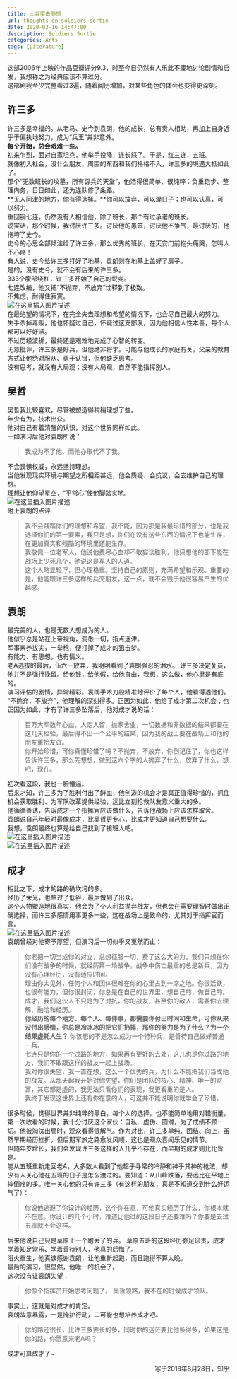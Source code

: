 ```yaml
---
title: 士兵突击随想
url: thoughts-on-soldiers-sortie
date: 2020-03-16 14:47:00
description: Soldiers Sortie
categories: Arts
tags: [Literature]
---
```


这部2006年上映的作品豆瓣评分9.3，时至今日仍然有人乐此不疲地讨论剧情和启发，我想称之为经典应该不算过分。  
这部剧我至少完整看过3遍，随着阅历增加，对某些角色的体会也变得更深刻。

## 许三多
许三多是幸福的。从老马、史今到袁朗，他的成长，总有贵人相助，再加上自身近乎于偏执地努力，成为“兵王”并非意外。  
**每个开始，总会艰难一些。**  
初来乍到，面对自家坦克，他举手投降，连长怒了。于是，红三连，五班。  
就像初入社会，没什么朋友，周围的东西和我们格格不入，许三多的境遇大抵如此了。  
那个“无数班长的坟墓，所有孬兵的天堂”，他活得很简单、很纯粹：负重跑步、整理内务，日日如此，还为连队修了条路。  
**无人问津的地方，你有得选择。**你可以放弃，可以混日子；也可以认真，可以努力。  
重回钢七连，仍然没有人相信他，除了班长，那个有过承诺的班长。  
说实话，那个时候，我讨厌许三多。讨厌他的愚笨，讨厌他不争气，最讨厌的，他拖垮了史今。  
史今的心思全部倾注给了许三多，那么优秀的班长，在天安门前抱头痛哭，怎叫人不心疼！  
有人说，史今给许三多打好了地基，袁朗则在地基上盖好了房子。  
是的，没有史今，就不会有后来的许三多。  
333个腹部绕杠，许三多开始了自己的蜕变。  
七连改编，他又把“不抛弃，不放弃”诠释到了极致。  
不焦虑，耐得住寂寞。  
![在这里插入图片描述](https://img-blog.csdnimg.cn/20200316141449843.png)  
在最绝望的情况下，在完全失去理想和希望的情况下，也会尽自己最大的努力。  
失手杀掉毒贩，他也怀疑过自己，怀疑过这支部队，因为他相信人性本善，每个人都可以好好活。  
不过历经波折，最终还是艰难地完成了心智的转变。  
无意批评，许三多是好兵，但他绝非将才。可能与他成长的家庭有关，父亲的教育方式让他绝对服从、勇于认错，但他缺乏思考。  
没有思考，就没有大局观；没有大局观，自然不能指挥别人。

## 吴哲
吴哲我比较喜欢，尽管被塑造得稍稍理想了些。  
年少有为，技术出众。  
他对自己有着清醒的认识，对这个世界同样如此。  
一如演习后他对袁朗所说：

> 我成为不了他，而他亦取代不了我。

不会畏惧权威，永远坚持理想。  
当他发现现实环境与期望之所相距甚远，他会质疑、会抗议，会去维护自己的理想。  
理想让他仰望星空，“平常心”使他脚踏实地。  
![在这里插入图片描述](https://img-blog.csdnimg.cn/20200316141511696.png)  
附上袁朗的点评

> 我不会践踏你们的理想和希望，我不能，因为那是我最珍惜的部分，也是我选择你们的第一要素，我只是想，你们在没有这些东西的情况下也能生存，在更加真实和残酷的环境里还能生存。  
> 我敬佩一位老军人，他说他费尽心血却不敢妄谈胜利，他只想他的部下能在战场上少死几个，他说这是军人的人道。  
> 这个人略显轻浮，但心理稳重。坚持自己的原则，充满希望和乐观。重要的是，他能跟许三多这样的兵交朋友，这一点，就不会毁于他很容易产生的优越感。

## 袁朗
最完美的人，也是无数人想成为的人。  
他似乎总是站在上帝视角，洞悉一切，指点迷津。  
军事素养拔尖，一举枪，便打掉了成才的狙击梦。  
有能力、有思想，也有情义。  
老A选拔的最后，伍六一放弃，我明明看到了袁朗强忍的泪水。
许三多决定复员，他并不是强行挽留。给他钱，给他假，给他自由，我想，这么做，他心里是有底的。  
演习评估的剧情，异常精彩。袁朗手术刀般精准地评价了每个人，他看得透他们。  
“不抛弃，不放弃”，他理解的深刻得多。正因为如此，他给了成才第二次机会；也正因为如此，才有了许三多坠落后，他对成才说的话：

> 百万大军数年心血，人走人留，抛家舍业，一切数据和非数据的结果都要在这几天检验，最后得不出一个公平的结果，因为我的战士要在战场上和他的朋友重拾友谊。  
> 你开始珍惜，可你真懂珍惜了吗？不抛弃，不放弃，你倒记住了，你也这样告诉许三多，那么先想想，做到这六个字的人抛弃了什么，放弃了什么。想吧，现在。

初次看这段，我也一脸懵逼。  
后来才知，许三多为了胜利付出了鲜血，他创造的机会才是真正值得珍惜的，抓住机会获取胜利、为军队改革提供经验，远比立刻抢救队友意义重大的多。  
他循循善诱，告诉成才一个指挥官应该做什么，告诉他战场上应该怎样取舍。  
袁朗说自己年轻时最像成才，比吴哲更专心，比成才更知道自己想要什么。  
我想，袁朗最终也算是给自己找到了接班人吧。  
![在这里插入图片描述](https://img-blog.csdnimg.cn/20200316140043328.png)  
![在这里插入图片描述](https://img-blog.csdnimg.cn/2020031614005371.png)

## 成才
相比之下，成才的路的确坎坷的多。  
经历了荣光，也熬过了低谷，最后做到了出众。  
这个人物塑造地很真实，他会为了个人利益抛弃战友，但也会在需要理智时做出正确选择，而许三多感情用事更多一些，这在战场上是致命的，尤其对于指挥官而言。  
![在这里插入图片描述](https://img-blog.csdnimg.cn/202003161416111.png)  
袁朗曾经对他寄予厚望，但演习后一切似乎又戛然而止：

> 你老把一切当成你的对立，总想征服一切，费了这么大的力，我们只想在你们没有战争的时候，就经历第一场战争。战争中伤亡最重的总是新兵，因为没有心理经历，没有适应时间。  
> 理由你太见外，任何个人和团体很难在你的心里占到一席之地。你很活跃，也很有能力，但你很封闭，你总是在自己的世界里，想自己的，做自己的。成才，我们这伙人不只是为了对抗，你的战友，甚至你的敌人，需要你去理解、融洽和经历。  
>  **你经历的每个地方、每个人、每件事，都需要你付出时间和生命，可你从来没付出感情，你总是冷冰冰的把它们扔掉，那你的努力是为了什么？为一个结果虚耗人生？** 你该想的不是怎么成为一个特种兵，是善待自己做好普通一兵。  
> 七连只是你的一个过路的地方，如果再有更好的去处，这儿也是你过路的地方，我们不敢跟这样的战友一起上战场。  
> 我对你很失望，我一直在想，这么一个优秀的兵，为什么不能把我们当成他的战友。从那天起我开始对你失望，你们是团队的核心、精神、唯一的财富，其它都是虚的，我无法只看你们的表现，我更看重的是人。  
> 我终于发现这世界上还有你在意的人，可这并不能说明你就学会了珍惜。 

很多时候，觉得世界并非纯粹的黑白，每个人的选择，也不能简单地用对错衡量。  
第一次收看的时候，我十分讨厌这个家伙：自私、虚伪、圆滑，为了成绩不顾一切。他被淘汰出局时，观众看得很解气。作为对比，许三多单纯、团结、向上，虽然早期经历挫折，但后期军旅之路愈发风顺，这也是观众喜闻乐见的情节。  
但随年岁增长，我们会发现许三多这样的人几乎不存在，而早期的成才则比比皆是。  
能从五班重新走回老A，大多数人看到了他超乎寻常的冷静和神乎其神的枪法，却少有人关心他在五班的日子是怎么渡过的。要知道：从山峰跌落，要远比在平地上摔倒疼的多。唯一关心他的只有许三多（有这样的朋友，真是不知道交到什么好运气了）：

> 你说他逃避了你设计的经历，这个你在意，可他真实经历了什么，你根本就不在意。你设计的几个小时，难道比他过的这段日子还要难吗？你要是去过五班就不会这样。

后来他说自己只是草原上一个跑丢了的兵。 草原五班的这段经历弥足珍贵，成才学着知足常乐、学着善待别人，他真的后悔了。  
浴火重生，他真该感谢袁朗，让他重新起跑，而且跑得不算太晚。  
最后的演习，很显然，他唯一的机会了。  
这次没有让袁朗失望：

> 你像个指挥员开始思考问题了。 吴哲领路，我不在的时候成才领队。

事实上，这就是对成才的肯定。  
袁朗故意暴露，一是掩护行动，二可能也想培养成才吧。

> 你的路还很长，比许三多要长的多，同时你的迷茫要比他多得多，如果这是你的路，你愿意来老A吗？

成才可算成才了~  
<p align="right">写于2018年8月28日，知乎</p>
